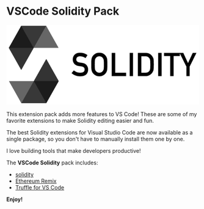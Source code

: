 # VSCode Solidity Pack

![Banner](assets/banner.png)

This extension pack adds more features to VS Code! These are some of my favorite extensions to make Solidity editing easier and fun.

The best Solidity extensions for Visual Studio Code are now available as a single package, so you don't have to manually install them one by one.

I love building tools that make developers productive!

The **VSCode Solidity** pack includes:

* [solidity](https://marketplace.visualstudio.com/items?itemName=JuanBlanco.solidity)
* [Ethereum Remix](https://marketplace.visualstudio.com/items?itemName=RemixProject.ethereum-remix)
* [Truffle for VS Code](https://marketplace.visualstudio.com/items?itemName=trufflesuite-csi.truffle-vscode)

**Enjoy!**
